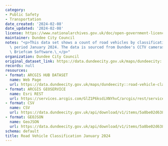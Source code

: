 ```yaml
---
category:
- Public Safety
- Transportation
date_created: '2024-02-08'
date_updated: '2024-02-08'
license: https://www.nationalarchives.gov.uk/doc/open-government-licence/version/3/
maintainer: Dundee City Council
notes: "<p>This data set shows a count of road vehicles by classification for the\
  \ period January 2024. The data is sourced from Dundee's CCTV cameras analysed using\
  \ Briefcam Software.\_</p>"
organization: Dundee City Council
original_dataset_link: https://data.dundeecity.gov.uk/maps/dundeecity::road-vehicle-classification-january-2024
records: null
resources:
- format: ARCGIS HUB DATASET
  name: Web Page
  url: https://data.dundeecity.gov.uk/maps/dundeecity::road-vehicle-classification-january-2024
- format: ARCGIS GEOSERVICE
  name: Esri REST
  url: https://services.arcgis.com/GlZ1P6ksdiXNYhvC/arcgis/rest/services/Road_Vehicle_Classification_January_2024/FeatureServer/0
- format: CSV
  name: CSV
  url: https://data.dundeecity.gov.uk/api/download/v1/items/5a8be02d638f4f45a4fab167d20f9383/csv?layers=0
- format: GEOJSON
  name: GeoJSON
  url: https://data.dundeecity.gov.uk/api/download/v1/items/5a8be02d638f4f45a4fab167d20f9383/geojson?layers=0
schema: default
title: Road Vehicle Classification January 2024
---
```

